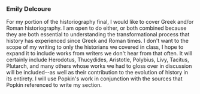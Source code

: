 ### Emily Delcoure

For my portion of the historiography final, I would like to cover Greek and/or Roman historiography. I am open to do either, or both combined because they are both essential to understanding the transformational process that history has experienced since Greek and Roman times. I don't want to the scope of my writing to only the historians we covered in class, I hope to expand it to include works from writers we don't hear from that often. It will certainly include Herodotus, Thucydides, Aristotle, Polybius, Livy, Tacitus, Plutarch, and many others whose works we had to gloss over in discussion will be included--as well as their contribution to the evolution of history in its entirety. I will use Popkin's work in conjunction with the sources that Popkin referenced to write my section.